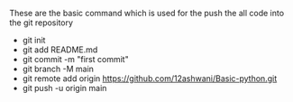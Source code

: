 These are the basic command which is used for the push the all code into the git repository 

- git init
- git add README.md
- git commit -m "first commit"
- git branch -M main
- git remote add origin https://github.com/12ashwani/Basic-python.git
- git push -u origin main